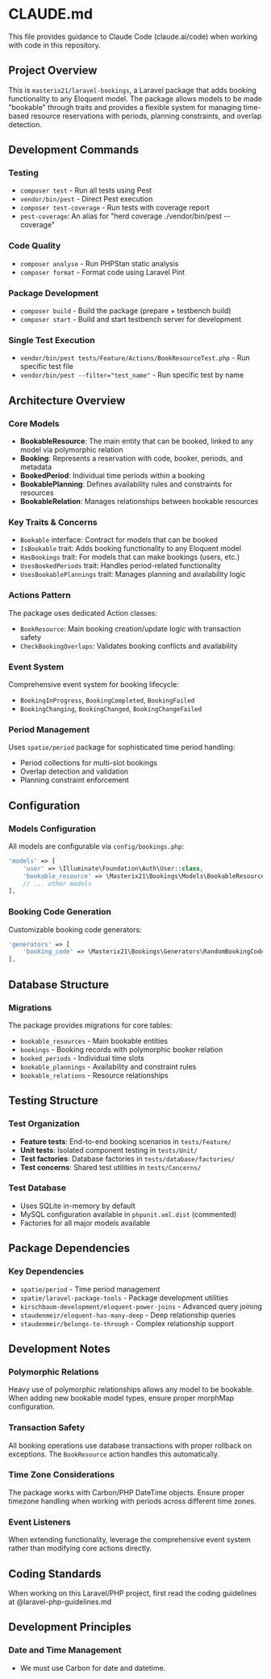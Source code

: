 # CLAUDE.md

This file provides guidance to Claude Code (claude.ai/code) when working with code in this repository.

## Project Overview

This is `masterix21/laravel-bookings`, a Laravel package that adds booking functionality to any Eloquent model. The package allows models to be made "bookable" through traits and provides a flexible system for managing time-based resource reservations with periods, planning constraints, and overlap detection.

## Development Commands

### Testing
- `composer test` - Run all tests using Pest
- `vendor/bin/pest` - Direct Pest execution
- `composer test-coverage` - Run tests with coverage report
- `pest-coverage`: An alias for "herd coverage ./vendor/bin/pest --coverage"

### Code Quality
- `composer analyse` - Run PHPStan static analysis
- `composer format` - Format code using Laravel Pint

### Package Development
- `composer build` - Build the package (prepare + testbench build)
- `composer start` - Build and start testbench server for development

### Single Test Execution
- `vendor/bin/pest tests/Feature/Actions/BookResourceTest.php` - Run specific test file
- `vendor/bin/pest --filter="test_name"` - Run specific test by name

## Architecture Overview

### Core Models
- **BookableResource**: The main entity that can be booked, linked to any model via polymorphic relation
- **Booking**: Represents a reservation with code, booker, periods, and metadata
- **BookedPeriod**: Individual time periods within a booking
- **BookablePlanning**: Defines availability rules and constraints for resources
- **BookableRelation**: Manages relationships between bookable resources

### Key Traits & Concerns
- `Bookable` interface: Contract for models that can be booked
- `IsBookable` trait: Adds booking functionality to any Eloquent model
- `HasBookings` trait: For models that can make bookings (users, etc.)
- `UsesBookedPeriods` trait: Handles period-related functionality
- `UsesBookablePlannings` trait: Manages planning and availability logic

### Actions Pattern
The package uses dedicated Action classes:
- `BookResource`: Main booking creation/update logic with transaction safety
- `CheckBookingOverlaps`: Validates booking conflicts and availability

### Event System
Comprehensive event system for booking lifecycle:
- `BookingInProgress`, `BookingCompleted`, `BookingFailed`
- `BookingChanging`, `BookingChanged`, `BookingChangeFailed`

### Period Management
Uses `spatie/period` package for sophisticated time period handling:
- Period collections for multi-slot bookings
- Overlap detection and validation
- Planning constraint enforcement

## Configuration

### Models Configuration
All models are configurable via `config/bookings.php`:

```php
'models' => [
    'user' => \Illuminate\Foundation\Auth\User::class,
    'bookable_resource' => \Masterix21\Bookings\Models\BookableResource::class,
    // ... other models
],
```

### Booking Code Generation
Customizable booking code generators:
```php
'generators' => [
    'booking_code' => \Masterix21\Bookings\Generators\RandomBookingCode::class,
],
```

## Database Structure

### Migrations
The package provides migrations for core tables:
- `bookable_resources` - Main bookable entities
- `bookings` - Booking records with polymorphic booker relation
- `booked_periods` - Individual time slots
- `bookable_plannings` - Availability and constraint rules
- `bookable_relations` - Resource relationships

## Testing Structure

### Test Organization
- **Feature tests**: End-to-end booking scenarios in `tests/Feature/`
- **Unit tests**: Isolated component testing in `tests/Unit/`
- **Test factories**: Database factories in `tests/database/factories/`
- **Test concerns**: Shared test utilities in `tests/Concerns/`

### Test Database
- Uses SQLite in-memory by default
- MySQL configuration available in `phpunit.xml.dist` (commented)
- Factories for all major models available

## Package Dependencies

### Key Dependencies
- `spatie/period` - Time period management
- `spatie/laravel-package-tools` - Package development utilities
- `kirschbaum-development/eloquent-power-joins` - Advanced query joining
- `staudenmeir/eloquent-has-many-deep` - Deep relationship queries
- `staudenmeir/belongs-to-through` - Complex relationship support

## Development Notes

### Polymorphic Relations
Heavy use of polymorphic relationships allows any model to be bookable. When adding new bookable model types, ensure proper morphMap configuration.

### Transaction Safety
All booking operations use database transactions with proper rollback on exceptions. The `BookResource` action handles this automatically.

### Time Zone Considerations
The package works with Carbon/PHP DateTime objects. Ensure proper timezone handling when working with periods across different time zones.

### Event Listeners
When extending functionality, leverage the comprehensive event system rather than modifying core actions directly.
## Coding Standards
When working on this Laravel/PHP project, first read the coding guidelines at @laravel-php-guidelines.md

## Development Principles

### Date and Time Management
- We must use Carbon for date and datetime.